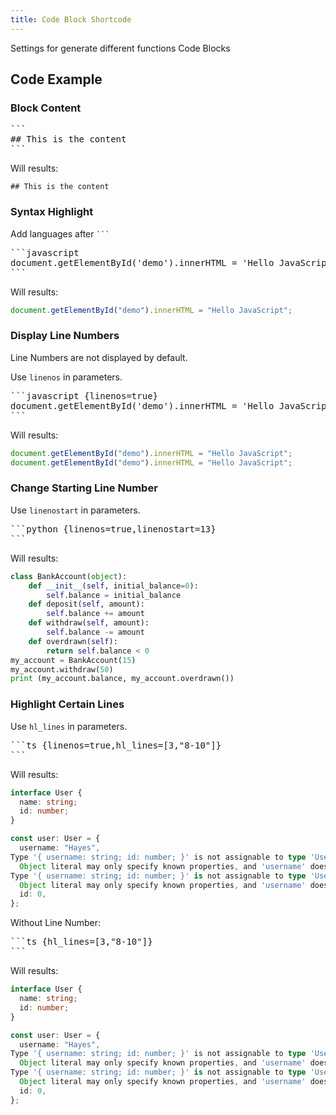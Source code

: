 ```yaml
---
title: Code Block Shortcode
---
```


Settings for generate different functions Code Blocks

## Code Example

### Block Content

<pre>
```
## This is the content
```
</pre>

Will results:

```
## This is the content
```

### Syntax Highlight

Add languages after ` ``` `

<pre>
```javascript
document.getElementById('demo').innerHTML = 'Hello JavaScript';
```
</pre>

Will results:

```javascript
document.getElementById("demo").innerHTML = "Hello JavaScript";
```

### Display Line Numbers

Line Numbers are not displayed by default.

Use `linenos` in parameters.

<pre>
```javascript {linenos=true}
document.getElementById('demo').innerHTML = 'Hello JavaScript';
```
</pre>

Will results:

```javascript {linenos=true}"
document.getElementById("demo").innerHTML = "Hello JavaScript";
document.getElementById("demo").innerHTML = "Hello JavaScript";
```

### Change Starting Line Number

Use `linenostart` in parameters.

<pre>
```python {linenos=true,linenostart=13}
```
</pre>

Will results:

```python {linenos=true,linenostart=13}
class BankAccount(object):
    def __init__(self, initial_balance=0):
        self.balance = initial_balance
    def deposit(self, amount):
        self.balance += amount
    def withdraw(self, amount):
        self.balance -= amount
    def overdrawn(self):
        return self.balance < 0
my_account = BankAccount(15)
my_account.withdraw(50)
print (my_account.balance, my_account.overdrawn())
```

### Highlight Certain Lines

Use `hl_lines` in parameters.

<pre>
```ts {linenos=true,hl_lines=[3,"8-10"]}
```
</pre>

Will results:

```ts {linenos=true,hl_lines=[3,"8-10"]}
interface User {
  name: string;
  id: number;
}

const user: User = {
  username: "Hayes",
Type '{ username: string; id: number; }' is not assignable to type 'User'.
  Object literal may only specify known properties, and 'username' does not exist in type 'User'.
Type '{ username: string; id: number; }' is not assignable to type 'User'.
  Object literal may only specify known properties, and 'username' does not exist in type 'User'.
  id: 0,
};
```

Without Line Number:

<pre>
```ts {hl_lines=[3,"8-10"]}
```
</pre>

Will results:

```ts {hl_lines=[3,"8-10"]}
interface User {
  name: string;
  id: number;
}

const user: User = {
  username: "Hayes",
Type '{ username: string; id: number; }' is not assignable to type 'User'.
  Object literal may only specify known properties, and 'username' does not exist in type 'User'.
Type '{ username: string; id: number; }' is not assignable to type 'User'.
  Object literal may only specify known properties, and 'username' does not exist in type 'User'.
  id: 0,
};
```
